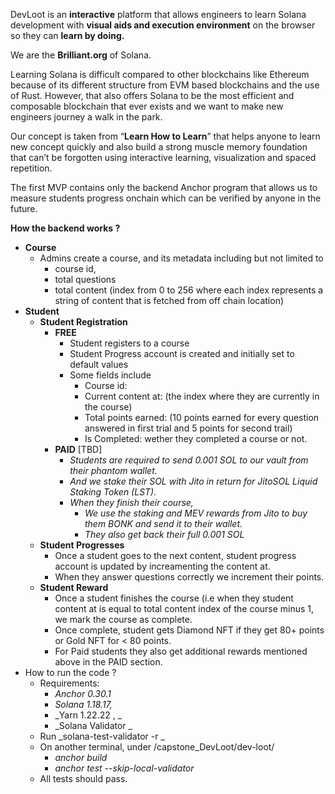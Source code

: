
DevLoot is an **interactive** platform that allows engineers to learn Solana development with **visual aids and execution environment** on the browser so they can **learn by doing.**

We are the **Brilliant.org** of Solana. 

Learning Solana is difficult compared to other blockchains like Ethereum because of its different structure from EVM based blockchains and the use of Rust. However, that also offers Solana to be the most efficient and composable blockchain that ever exists and we want to make new engineers journey a walk in the park.

Our concept is taken from “**Learn How to Learn**” that helps anyone to learn new concept quickly and also build a strong muscle memory foundation that can’t be forgotten using interactive learning, visualization and spaced repetition. 

The first MVP contains only the backend Anchor program that allows us to measure students progress onchain which can be verified by anyone in the future. 

**How the backend works ?** 

- **Course** 
    - Admins create a course, and its metadata including but not limited to 
        - course id,
        - total questions
        - total content (index from 0 to 256 where each index represents a string of content that is fetched from off chain location)
- **Student**
    - **Student Registration** 
        - **FREE**
            - Student registers to a course
            - Student Progress account is created and initially set to default values
            - Some fields include
                - Course id:
                - Current content at: (the index where they are currently in the course)
                - Total points earned: (10 points earned for every question answered in first trial and 5   points for second trail)
                - Is Completed: wether they completed a course or not.
        - **PAID** [TBD]
            - _Students are required to send 0.001 SOL to our vault from their phantom wallet._
            - _And we stake their SOL with Jito in return for JitoSOL Liquid Staking Token (LST)._
            - _When they finish their course,_
                - _We use the staking and MEV rewards from Jito to buy them BONK and send it to their wallet._
                - _They also get back their full 0.001 SOL_
    - **Student Progresses**
        - Once a student goes to the next content, student progress account is updated by increamenting the content at.
        - When they answer questions correctly we increment their points.
    - **Student Reward**
        - Once a student finishes the course (i.e when they student content at is equal to total content index of the course minus 1, we mark the course as complete. 
        - Once complete, student gets Diamond NFT if they get 80+ points or Gold NFT for < 80 points.
        - For Paid students they also get additional rewards mentioned above in the PAID section.
- How to run the code ?
    - Requirements:
        - _Anchor 0.30.1_
        - _Solana 1.18.17,_
        - _Yarn 1.22.22 , _
        - _Solana Validator _
    - Run _solana-test-validator -r _
    - On another terminal, under /capstone_DevLoot/dev-loot/
        - _anchor build_
        - _anchor test --skip-local-validator_
    - All tests should pass. 
